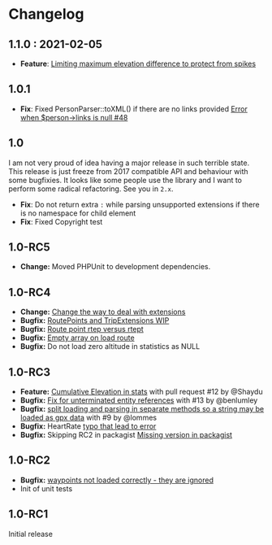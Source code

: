 # Changelog

## 1.1.0 : 2021-02-05

- **Feature**: [Limiting maximum elevation difference to protect from spikes](https://github.com/Sibyx/phpGPX/pull/49) 

## 1.0.1

- **Fix**: Fixed PersonParser::toXML() if there are no links provided 
  [Error when $person->links is null #48](https://github.com/Sibyx/phpGPX/issues/48)

## 1.0

I am not very proud of idea having a major release in such terrible state. This release is just freeze from 2017 
compatible API and behaviour with some bugfixies. It looks like some people use the library and I want to perform some
radical refactoring. See you in `2.x`. 

- **Fix**: Do not return extra `:` while parsing unsupported extensions if there is no namespace for child element
- **Fix**: Fixed Copyright test

## 1.0-RC5

- **Change:** Moved PHPUnit to development dependencies. 

## 1.0-RC4

 - **Change:** [Change the way to deal with extensions ](https://github.com/Sibyx/phpGPX/pull/19) 
 - **Bugfix:** [RoutePoints and TripExtensions WIP](https://github.com/Sibyx/phpGPX/issues/22)
 - **Bugfix:** [Route point rtep versus rtept](https://github.com/Sibyx/phpGPX/issues/21)
 - **Bugfix:** [Empty array on load route](https://github.com/Sibyx/phpGPX/issues/20)
 - **Bugfix:** Do not load zero altitude in statistics as NULL

## 1.0-RC3

 - **Feature:** [Cumulative Elevation in stats](https://github.com/Sibyx/phpGPX/pull/12) with pull request #12 by @Shaydu
 - **Bugfix:** [Fix for unterminated entity references](https://github.com/Sibyx/phpGPX/pull/13) with #13 by @benlumley 
 - **Bugfix:** [split loading and parsing in separate methods so a string may be loaded as gpx data](https://github.com/Sibyx/phpGPX/pull/9) with #9 by @lommes 
 - **Bugfix:** HeartRate [typo that lead to error](https://github.com/Sibyx/phpGPX/issues/14)
 - **Bugfix:** Skipping RC2 in packagist [Missing version in packagist](https://github.com/Sibyx/phpGPX/issues/10) 

## 1.0-RC2

 - **Bugfix:** [waypoints not loaded correctly - they are ignored](https://github.com/Sibyx/phpGPX/issues/6)
 - Init of unit tests

## 1.0-RC1

Initial release

